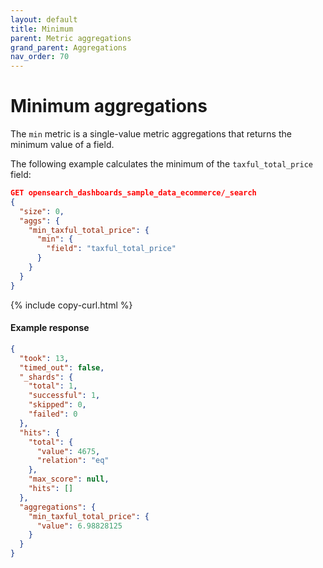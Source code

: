 ```yaml
---
layout: default
title: Minimum
parent: Metric aggregations
grand_parent: Aggregations
nav_order: 70
---
```


# Minimum aggregations

The `min` metric is a single-value metric aggregations that returns the minimum value of a field.

The following example calculates the minimum of the `taxful_total_price` field:

```json
GET opensearch_dashboards_sample_data_ecommerce/_search
{
  "size": 0,
  "aggs": {
    "min_taxful_total_price": {
      "min": {
        "field": "taxful_total_price"
      }
    }
  }
}
```
{% include copy-curl.html %}

#### Example response

```json
{
  "took": 13,
  "timed_out": false,
  "_shards": {
    "total": 1,
    "successful": 1,
    "skipped": 0,
    "failed": 0
  },
  "hits": {
    "total": {
      "value": 4675,
      "relation": "eq"
    },
    "max_score": null,
    "hits": []
  },
  "aggregations": {
    "min_taxful_total_price": {
      "value": 6.98828125
    }
  }
}
```